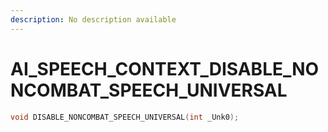 ```yaml
---
description: No description available 
---
```


# AI_SPEECH_CONTEXT\_DISABLE_NONCOMBAT_SPEECH_UNIVERSAL

```cpp
void DISABLE_NONCOMBAT_SPEECH_UNIVERSAL(int _Unk0);
```